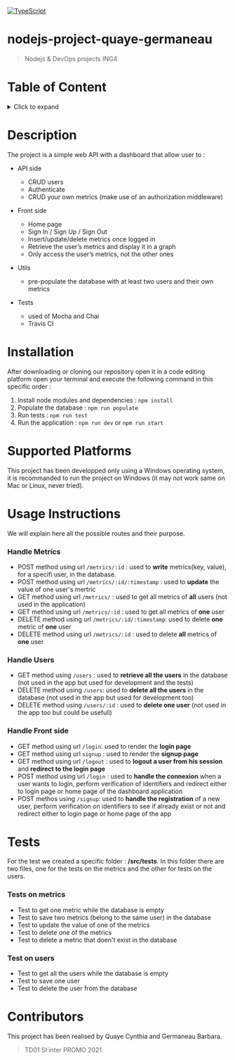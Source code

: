 [![TypeScript](https://badges.frapsoft.com/typescript/code/typescript.svg?v=101)](https://github.com/ellerbrock/typescript-badges/)

# nodejs-project-quaye-germaneau

> Nodejs & DevOps projects ING4    

# Table of Content
<details><summary>Click to expand</summary>

- [Description](#description)
- [Installation](#installation)
- [Supported Platforms](#supported-platforms)
- [Usage Instruction](#usage)
- [Tests](#tests)
- [Contributors](#contributing)

</details>

# Description
The project is a simple web API with a dashboard that allow user to :
* API side 
  - CRUD users 
  - Authenticate
  - CRUD your own metrics (make use of an authorization middleware)
* Front side
  - Home page
  - Sign In / Sign Up / Sign Out
  - Insert/update/delete metrics once logged in
  - Retrieve the user’s metrics and display it in a graph
  - Only access the user’s metrics, not the other ones
* Utils 
  - pre-populate the database with at least two users and their own metrics   

* Tests
  - used of Mocha and Chai
  - Travis CI

# Installation
After downloading or cloning our repository open it in a code editing platform open your terminal and execute the following command in this specific order : 

1. Install node modules and dependencies : `npm install`      
2. Populate the database : `npm run populate`   
3. Run tests : `npm run test`     
4. Run the application : `npm run dev` or `npm run start`

# Supported Platforms
This project has been developped only using a Windows operating system, it is recommanded to run the project on Windows (it may not work same on Mac or Linux, never tried).    

# Usage Instructions
We will explain here all the possible routes and their purpose.    

### Handle Metrics

* POST method using url `/metrics/:id` : used to **write** metrics(key, value), for a specifi user, in the database.   
* POST method using url `/metrics/:id/:timestamp` : used to **update** the value of one user's mertric    
* GET method using url `/metrics/` : used to get all metrics of **all** users (not used in the application)   
* GET method using url `/metrics/:id` : used to get all metrics of **one** user    
* DELETE method using url `/metrics/:id/:timestamp`: used to delete **one** metric of **one** user   
* DELETE method using url `/metrics/:id` : used to delete **all** metrics of **one** user   

### Handle Users
* GET method using `/users` : used to **retrieve all the users** in the database (not used in the app but used for development and the tests)
* DELETE method using `/users`: used to **delete all the users** in the database (not used in the app but used for development too)
* DELETE method using `/users/:id` : used to **delete one user** (not used in the app too but could be usefull)

### Handle Front side
* GET method using url `/login`: used to render the **login page**
* GET method using url `signup` : used to render the **signup page**
* GET method using url `/logout` : used to **logout a user from his session** and **redirect to the login page**    
* POST method using url `/login` : used to **handle the connexion** when a user wants to login, perform verification of identifiers and redirect either to login page or home page of the dashboard application   
* POST methos using `/signup`: used to **handle the registration** of a new user, perform verification on identifiers to see if already exist or not and redirect either to login page or home page of the app   

# Tests
For the test we created a specific folder : **/src/tests**. In this folder there are two files, one for the tests on the metrics and the other for tests on the users.    

### Tests on metrics
* Test to get one metric while the database is empty      
* Test to save two metrics (belong to the same user) in the database    
* Test to update the value of one of the metrics     
* Test to delete one of the metrics     
* Test to delete a metric that doen't exist in the database    

### Test on users
* Test to get all the users while the database is empty      
* Test to save one user   
* Test to delete the user from the database   

# Contributors
This project has been realised by Quaye Cynthia and Germaneau Barbara.  
> TD01 SI inter PROMO 2021 